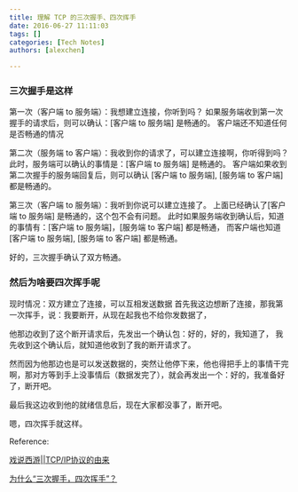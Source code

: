 ```yaml
---
title: 理解 TCP 的三次握手、四次挥手
date: 2016-06-27 11:11:03
tags: []
categories: [Tech Notes]
authors: [alexchen]

---
```

### 三次握手是这样

第一次（客户端 to 服务端）：我想建立连接，你听到吗？
如果服务端收到第一次握手的请求后，则可以确认：[客户端 to 服务端] 是畅通的。
客户端还不知道任何是否畅通的情况


第二次（服务端 to 客户端）：我收到你的请求了，可以建立连接啊，你听得到吗？
此时，服务端可以确认的事情是：[客户端 to 服务端] 是畅通的。
客户端如果收到第二次握手的服务端回复后，则可以确认 [客户端 to 服务端], [服务端 to 客户端] 都是畅通的。

第三次（客户端 to 服务端）：我听到你说可以建立连接了。
上面已经确认了[客户端 to 服务端] 是畅通的，这个包不会有问题。
此时如果服务端收到确认后，知道的事情有：[客户端 to 服务端]，[服务端 to 客户端] 都是畅通，
而客户端也知道 [客户端 to 服务端], [服务端 to 客户端] 都是畅通。

好的，三次握手确认了双方畅通。

<!-- more -->

### 然后为啥要四次挥手呢

现时情况：双方建立了连接，可以互相发送数据
首先我这边想断了连接，那我第一次挥手，说：我要断开，从现在起我也不给你发数据了，

他那边收到了这个断开请求后，先发出一个确认包：好的，好的，我知道了，
我先收到这个确认后，就知道他收到了我的断开请求了。

然而因为他那边也是可以发送数据的，突然让他停下来，他也得把手上的事情干完啊，那对方等到手上没事情后（数据发完了），就会再发出一个：好的，我准备好了，断开吧。

最后我这边收到他的就绪信息后，现在大家都没事了，断开吧。

嗯，四次挥手就这样。


Reference:

[戏说西游||TCP/IP协议的由来](http://mp.weixin.qq.com/s?__biz=MzIyNTA1NzAxOA==&mid=2650473778&idx=1&sn=43906c61316fc9a899f999783d3a9eb3&scene=0#wechat_redirect)

[为什么“三次握手，四次挥手”？](http://www.cnblogs.com/SeaSky0606/p/4741982.html)

